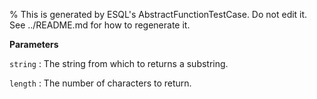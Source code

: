 % This is generated by ESQL's AbstractFunctionTestCase. Do not edit it. See ../README.md for how to regenerate it.

**Parameters**

`string`
:   The string from which to returns a substring.

`length`
:   The number of characters to return.

